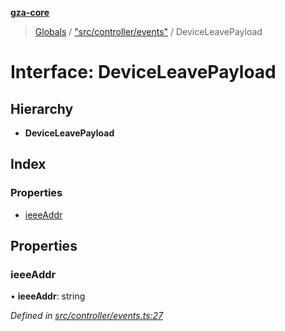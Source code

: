 **[gza-core](../README.md)**

> [Globals](../README.md) / ["src/controller/events"](../modules/_src_controller_events_.md) / DeviceLeavePayload

# Interface: DeviceLeavePayload

## Hierarchy

* **DeviceLeavePayload**

## Index

### Properties

* [ieeeAddr](_src_controller_events_.deviceleavepayload.md#ieeeaddr)

## Properties

### ieeeAddr

•  **ieeeAddr**: string

*Defined in [src/controller/events.ts:27](https://github.com/GrandeurSmart/gza-core/blob/master/src/src/controller/events.ts#L27)*
